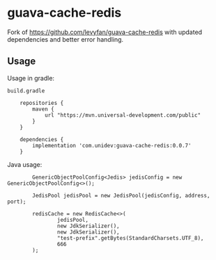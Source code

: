 # guava-cache-redis

Fork of https://github.com/levyfan/guava-cache-redis with updated dependencies and better error handling.

## Usage

Usage in gradle:

`build.gradle`
```
    repositories {
        maven {
            url "https://mvn.universal-development.com/public" 
        }
    }

    dependencies {
        implementation 'com.unidev:guava-cache-redis:0.0.7'
    }
```

Java usage:
```
        GenericObjectPoolConfig<Jedis> jedisConfig = new GenericObjectPoolConfig<>();

        JedisPool jedisPool = new JedisPool(jedisConfig, address, port);

        redisCache = new RedisCache<>(
                jedisPool,
                new JdkSerializer(),
                new JdkSerializer(),
                "test-prefix".getBytes(StandardCharsets.UTF_8),
                666
        );
```
